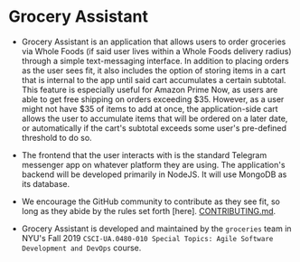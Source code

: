 # Grocery Assistant

- Grocery Assistant is an application that allows users to order groceries via Whole Foods (if said user lives within a Whole Foods delivery radius) through a simple text-messaging interface. In addition to placing orders as the user sees fit, it also includes the option of storing items in a cart that is internal to the app until said cart accumulates a certain subtotal. This feature is especially useful for Amazon Prime Now, as users are able to get free shipping on orders exceeding $35. However, as a user might not have $35 of items to add at once, the application-side cart allows the user to accumulate items that will be ordered on a later date, or automatically if the cart's subtotal exceeds some user's pre-defined threshold to do so.

- The frontend that the user interacts with is the standard Telegram messenger app on whatever platform they are using. The application's backend will be developed primarily in NodeJS. It will use MongoDB as its database.

- We encourage the GitHub community to contribute as they see fit, so long as they abide by the rules set forth [here]. [CONTRIBUTING.md](https://github.com/nyu-software-engineering/fall-2019-groceries/blob/master/CONTRIBUTING.md).

- Grocery Assistant is developed and maintained by the `groceries` team in NYU's Fall 2019 `CSCI-UA.0480-​010 Special Topics: Agile Software Development and DevOps` course.